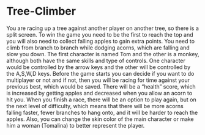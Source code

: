 # Tree-Climber
You are racing up a tree against another player on another tree, so there is a split screen. To win the game you need to be the first to reach the top and you will also need to collect falling apples to gain extra points. You need to climb from branch to branch while dodging acorns, which are falling and slow you down. The first character is named Tom and the other is a monkey, although both have the same skills and type of controls. One character would be controlled by the arrow keys and the other will be controlled by the A,S,W,D keys. Before the game starts you can decide if you want to do multiplayer or not and if not, then you will be racing for time against your previous best, which would be saved. There will be a “health” score, which is increased by getting apples and decreased when you allow an acorn to hit you. When you finish a race, there will be an option to play again, but on the next level of difficulty, which means that there will be more acorns falling faster, fewer branches to hang onto, and it will be harder to reach the apples. Also, you can change the skin color of the main character or make him a woman (Tomalina) to better represent the player. 
